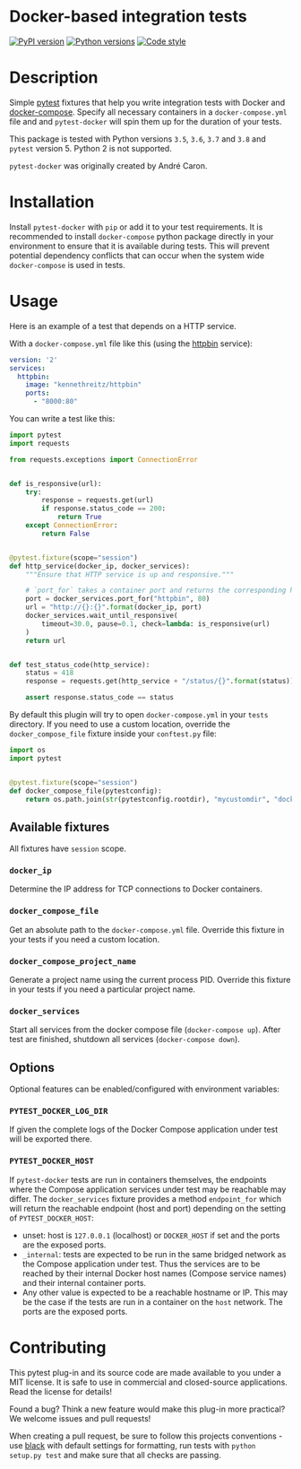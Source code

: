 Docker-based integration tests
=====
[![PyPI version](https://img.shields.io/pypi/v/pytest-docker?color=green)](https://pypi.org/project/pytest-docker/)
[![Python versions](https://img.shields.io/pypi/pyversions/pytest-docker)](https://pypi.org/project/pytest-docker/)
[![Code style](https://img.shields.io/badge/formatted%20with-black-black)](https://github.com/psf/black)


# Description
Simple [pytest](http://doc.pytest.org/) fixtures that help you write integration
tests with Docker and [docker-compose](https://docs.docker.com/compose/).
Specify all necessary containers in a `docker-compose.yml` file and and
`pytest-docker` will spin them up for the duration of your tests.

This package is tested with Python versions `3.5`, `3.6`, `3.7` and `3.8` and
`pytest` version 5. Python 2 is not supported.

`pytest-docker` was originally created by André Caron.

# Installation
Install `pytest-docker` with `pip` or add it to your test requirements. It is
recommended to install `docker-compose` python package directly in your
environment to ensure that it is available during tests. This will prevent
potential dependency conflicts that can occur when the system wide
`docker-compose` is used in tests.


# Usage
Here is an example of a test that depends on a HTTP service.

With a `docker-compose.yml` file like this (using the
[httpbin](https://httpbin.org/) service):

```yaml
version: '2'
services:
  httpbin:
    image: "kennethreitz/httpbin"
    ports:
      - "8000:80"
```

You can write a test like this:

```python
import pytest
import requests

from requests.exceptions import ConnectionError


def is_responsive(url):
    try:
        response = requests.get(url)
        if response.status_code == 200:
            return True
    except ConnectionError:
        return False


@pytest.fixture(scope="session")
def http_service(docker_ip, docker_services):
    """Ensure that HTTP service is up and responsive."""

    # `port_for` takes a container port and returns the corresponding host port
    port = docker_services.port_for("httpbin", 80)
    url = "http://{}:{}".format(docker_ip, port)
    docker_services.wait_until_responsive(
        timeout=30.0, pause=0.1, check=lambda: is_responsive(url)
    )
    return url


def test_status_code(http_service):
    status = 418
    response = requests.get(http_service + "/status/{}".format(status))

    assert response.status_code == status
```

By default this plugin will try to open `docker-compose.yml` in your
`tests` directory. If you need to use a custom location, override the
`docker_compose_file` fixture inside your `conftest.py` file:

```python
import os
import pytest


@pytest.fixture(scope="session")
def docker_compose_file(pytestconfig):
    return os.path.join(str(pytestconfig.rootdir), "mycustomdir", "docker-compose.yml")
```

## Available fixtures
All fixtures have `session` scope.

### `docker_ip`

Determine the IP address for TCP connections to Docker containers.

### `docker_compose_file`

Get an absolute path to the  `docker-compose.yml` file. Override this fixture in
your tests if you need a custom location.

### `docker_compose_project_name`

Generate a project name using the current process PID. Override this fixture in
your tests if you need a particular project name.

### `docker_services`

Start all services from the docker compose file (`docker-compose up`).
After test are finished, shutdown all services (`docker-compose down`).

## Options

Optional features can be enabled/configured with environment variables:

### `PYTEST_DOCKER_LOG_DIR`

If given the complete logs of the Docker Compose application under test will be exported there.

### `PYTEST_DOCKER_HOST`

If `pytest-docker` tests are run in containers themselves, the endpoints where the Compose application services under test may be reachable may differ. The `docker_services` fixture provides a method `endpoint_for` which will return the reachable endpoint (host and port) depending on the setting of `PYTEST_DOCKER_HOST`:

  * unset: host is `127.0.0.1` (localhost) or `DOCKER_HOST` if set and the ports are the exposed ports.
  * `_internal`: tests are expected to be run in the same bridged network as the Compose application under test. Thus the services are to be reached by their internal Docker host names (Compose service names) and their internal container ports.
  * Any other value is expected to be a reachable hostname or IP. This may be the case if the tests are run in a container on the `host` network. The ports are the exposed ports.


# Contributing
This pytest plug-in and its source code are made available to you under a MIT
license. It is safe to use in commercial and closed-source applications. Read
the license for details!

Found a bug? Think a new feature would make this plug-in more practical? We
welcome issues and pull requests!

When creating a pull request, be sure to follow this projects conventions - use
[black](https://github.com/psf/black) with default settings for formatting, run
tests with `python setup.py test` and make sure that all checks are passing.
